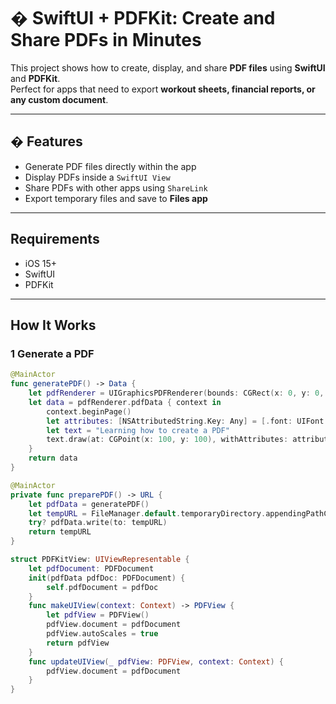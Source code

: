 # � SwiftUI + PDFKit: Create and Share PDFs in Minutes

This project shows how to create, display, and share **PDF files** using **SwiftUI** and **PDFKit**.  
Perfect for apps that need to export **workout sheets, financial reports, or any custom document**.

---

## � Features

- Generate PDF files directly within the app  
- Display PDFs inside a `SwiftUI View`  
- Share PDFs with other apps using `ShareLink`  
- Export temporary files and save to **Files app**

---

##  Requirements

- iOS 15+  
- SwiftUI  
- PDFKit  

---

##  How It Works

### 1️ Generate a PDF

```swift
@MainActor
func generatePDF() -> Data {
    let pdfRenderer = UIGraphicsPDFRenderer(bounds: CGRect(x: 0, y: 0, width: 595, height: 842)) // A4
    let data = pdfRenderer.pdfData { context in
        context.beginPage()
        let attributes: [NSAttributedString.Key: Any] = [.font: UIFont.systemFont(ofSize: 28)]
        let text = "Learning how to create a PDF"
        text.draw(at: CGPoint(x: 100, y: 100), withAttributes: attributes)
    }
    return data
}

@MainActor
private func preparePDF() -> URL {
    let pdfData = generatePDF()
    let tempURL = FileManager.default.temporaryDirectory.appendingPathComponent("MeuTreino.pdf")
    try? pdfData.write(to: tempURL)
    return tempURL
}

struct PDFKitView: UIViewRepresentable {
    let pdfDocument: PDFDocument
    init(pdfData pdfDoc: PDFDocument) {
        self.pdfDocument = pdfDoc
    }
    func makeUIView(context: Context) -> PDFView {
        let pdfView = PDFView()
        pdfView.document = pdfDocument
        pdfView.autoScales = true
        return pdfView
    }
    func updateUIView(_ pdfView: PDFView, context: Context) {
        pdfView.document = pdfDocument
    }
}
